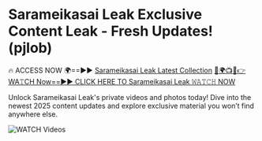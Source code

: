 # Sarameikasai Leak Exclusive Content Leak - Fresh Updates! (pjlob)

🔥 ACCESS NOW 🌍==►► <a href="https://tinyurl.com/3fjeunct" rel="nofollow">Sarameikasai Leak Latest Collection</a></h3>
[🔴🌍📺📱👉WA𝚃CH Now==►► CLICK HERE TO Sarameikasai Leak 𝚆𝙰𝚃𝙲𝙷 NOW](https://tinyurl.com/3fjeunct)

Unlock Sarameikasai Leak's private videos and photos today! Dive into the newest 2025 content updates and explore exclusive material you won’t find anywhere else.


<a href="https://tinyurl.com/3fjeunct" rel="nofollow" data-target="animated-image.originalLink"><img src="https://camo.githubusercontent.com/8a4f000d20f83aca3bf7ec5f350d767afa0574a8a352519fd8cfa583a6f93a33/68747470733a2f2f692e696d6775722e636f6d2f644a486b345a712e676966" alt="WATCH Videos" data-canonical-src="https://i.imgur.com/dJHk4Zq.gif" style="max-width: 100%; display: inline-block;" data-target="animated-image.originalImage"></a>
